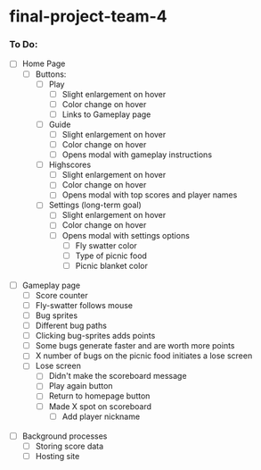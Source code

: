 # final-project-team-4

### To Do:

- [ ] Home Page
    - [ ] Buttons: 
        - [ ] Play 
            - [ ] Slight enlargement on hover 
            - [ ] Color change on hover 
            - [ ] Links to Gameplay page 
        - [ ] Guide 
            - [ ] Slight enlargement on hover 
            - [ ] Color change on hover 
            - [ ] Opens modal with gameplay instructions 
        - [ ] Highscores 
            - [ ] Slight enlargement on hover 
            - [ ] Color change on hover 
            - [ ] Opens modal with top scores and player names 
        - [ ] Settings (long-term goal) 
            - [ ] Slight enlargement on hover 
            - [ ] Color change on hover 
            - [ ] Opens modal with settings options 
                - [ ] Fly swatter color 
                - [ ] Type of picnic food 
                - [ ] Picnic blanket color 
<br><br>
- [ ] Gameplay page 
    - [ ] Score counter 
    - [ ] Fly-swatter follows mouse 
    - [ ] Bug sprites 
    - [ ] Different bug paths
    - [ ] Clicking bug-sprites adds points 
    - [ ] Some bugs generate faster and are worth more points 
    - [ ] X number of bugs on the picnic food initiates a lose screen 
    - [ ] Lose screen 
        - [ ] Didn't make the scoreboard message 
        - [ ] Play again button 
        - [ ] Return to homepage button 
        - [ ] Made X spot on scoreboard 
            - [ ] Add player nickname 
<br><br>
- [ ] Background processes 
    - [ ] Storing score data 
    - [ ] Hosting site 